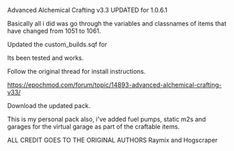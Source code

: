 Advanced Alchemical Crafting v3.3 UPDATED for 1.0.6.1

Basically all i did was go through the variables and classnames of items that have changed from 1051 to 1061.

Updated the custom_builds.sqf for 

Its been tested and works.

Follow the original thread for install instructions.

https://epochmod.com/forum/topic/14893-advanced-alchemical-crafting-v33/

Download the updated pack.

This is my personal pack also, i've added fuel pumps, static m2s and garages for the virtual garage as part of the craftable items.

ALL CREDIT GOES TO THE ORIGINAL AUTHORS Raymix and Hogscraper 
